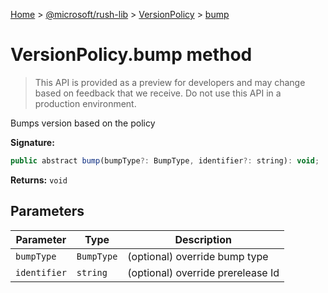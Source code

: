 [Home](./index) &gt; [@microsoft/rush-lib](rush-lib.md) &gt; [VersionPolicy](rush-lib.versionpolicy.md) &gt; [bump](rush-lib.versionpolicy.bump.md)

# VersionPolicy.bump method

> This API is provided as a preview for developers and may change based on feedback that we receive. Do not use this API in a production environment.

Bumps version based on the policy

**Signature:**
```javascript
public abstract bump(bumpType?: BumpType, identifier?: string): void;
```
**Returns:** `void`

## Parameters

|  Parameter | Type | Description |
|  --- | --- | --- |
|  `bumpType` | `BumpType` | (optional) override bump type |
|  `identifier` | `string` | (optional) override prerelease Id |

